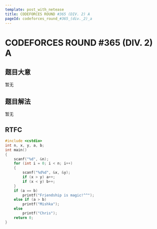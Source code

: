 ```yaml
---
template: post_with_netease
title: CODEFORCES ROUND #365 (DIV. 2) A
pageId: codeforces_round_#365_(div._2)_a
---
```


# CODEFORCES ROUND #365 (DIV. 2) A

## 题目大意
暂无

## 题目解法
暂无

## RTFC

```cpp
#include <cstdio>
int n, x, y, a, b;
int main()
{
    scanf("%d", &n);
    for (int i = 0; i < n; i++)
    {
        scanf("%d%d", &x, &y);
        if (x > y) a++;
        if (x < y) b++;
    }
    if (a == b)
        printf("Friendship is magic!^^");
    else if (a > b)
        printf("Mishka");
    else
        printf("Chris");
    return 0;
}
```
<div id="__comment"></div>
